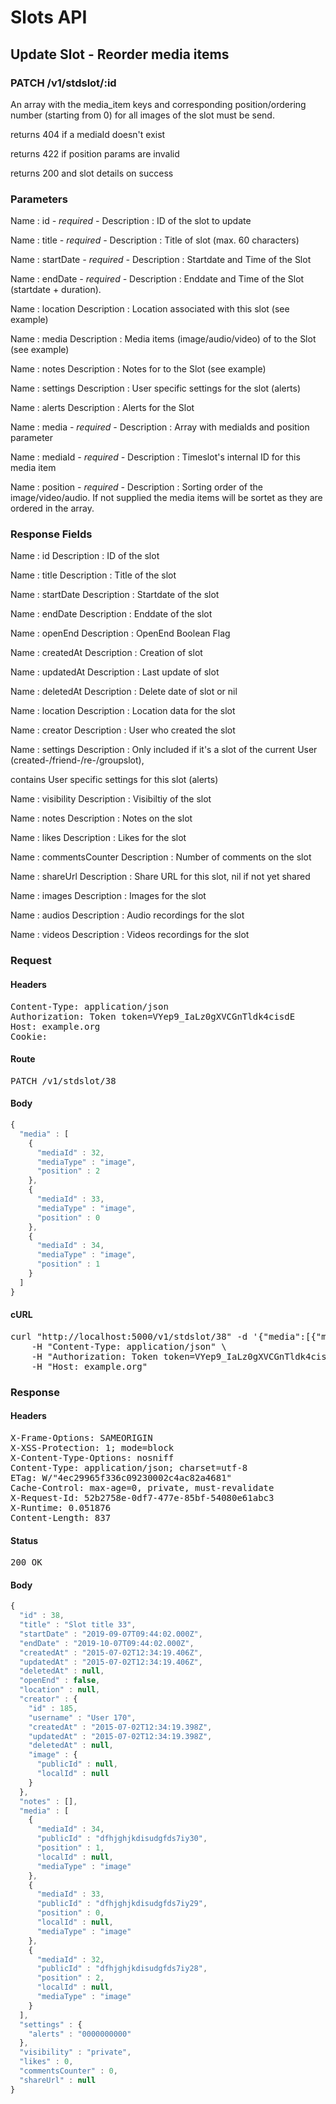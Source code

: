 # Slots API

## Update Slot - Reorder media items

### PATCH /v1/stdslot/:id

An array with the media_item keys and corresponding position/ordering number (starting from 0) for all images of the slot must be send.

returns 404 if a mediaId doesn&#39;t exist

returns 422 if position params are invalid

returns 200 and slot details on success

### Parameters

Name : id *- required -*
Description : ID of the slot to update

Name : title *- required -*
Description : Title of slot (max. 60 characters)

Name : startDate *- required -*
Description : Startdate and Time of the Slot

Name : endDate *- required -*
Description : Enddate and Time of the Slot (startdate + duration).

Name : location
Description : Location associated with this slot (see example)

Name : media
Description : Media items (image/audio/video) of to the Slot (see example)

Name : notes
Description : Notes for to the Slot (see example)

Name : settings
Description : User specific settings for the slot (alerts)

Name : alerts
Description : Alerts for the Slot

Name : media *- required -*
Description : Array with mediaIds and position parameter

Name : mediaId *- required -*
Description : Timeslot&#39;s internal ID for this media item

Name : position *- required -*
Description : Sorting order of the image/video/audio. If not supplied the media items will be sortet as they are ordered in the array.


### Response Fields

Name : id
Description : ID of the slot

Name : title
Description : Title of the slot

Name : startDate
Description : Startdate of the slot

Name : endDate
Description : Enddate of the slot

Name : openEnd
Description : OpenEnd Boolean Flag

Name : createdAt
Description : Creation of slot

Name : updatedAt
Description : Last update of slot

Name : deletedAt
Description : Delete date of slot or nil

Name : location
Description : Location data for the slot

Name : creator
Description : User who created the slot

Name : settings
Description : Only included if it&#39;s a slot of the current User (created-/friend-/re-/groupslot),

contains User specific settings for this slot (alerts)

Name : visibility
Description : Visibiltiy of the slot

Name : notes
Description : Notes on the slot

Name : likes
Description : Likes for the slot

Name : commentsCounter
Description : Number of comments on the slot

Name : shareUrl
Description : Share URL for this slot, nil if not yet shared

Name : images
Description : Images for the slot

Name : audios
Description : Audio recordings for the slot

Name : videos
Description : Videos recordings for the slot

### Request

#### Headers

<pre>Content-Type: application/json
Authorization: Token token=VYep9_IaLz0gXVCGnTldk4cisdE
Host: example.org
Cookie: </pre>

#### Route

<pre>PATCH /v1/stdslot/38</pre>

#### Body
```javascript
{
  "media" : [
    {
      "mediaId" : 32,
      "mediaType" : "image",
      "position" : 2
    },
    {
      "mediaId" : 33,
      "mediaType" : "image",
      "position" : 0
    },
    {
      "mediaId" : 34,
      "mediaType" : "image",
      "position" : 1
    }
  ]
}
```


#### cURL

<pre class="request">curl &quot;http://localhost:5000/v1/stdslot/38&quot; -d &#39;{&quot;media&quot;:[{&quot;mediaId&quot;:32,&quot;mediaType&quot;:&quot;image&quot;,&quot;position&quot;:2},{&quot;mediaId&quot;:33,&quot;mediaType&quot;:&quot;image&quot;,&quot;position&quot;:0},{&quot;mediaId&quot;:34,&quot;mediaType&quot;:&quot;image&quot;,&quot;position&quot;:1}]}&#39; -X PATCH \
	-H &quot;Content-Type: application/json&quot; \
	-H &quot;Authorization: Token token=VYep9_IaLz0gXVCGnTldk4cisdE&quot; \
	-H &quot;Host: example.org&quot;</pre>

### Response

#### Headers

<pre>X-Frame-Options: SAMEORIGIN
X-XSS-Protection: 1; mode=block
X-Content-Type-Options: nosniff
Content-Type: application/json; charset=utf-8
ETag: W/&quot;4ec29965f336c09230002c4ac82a4681&quot;
Cache-Control: max-age=0, private, must-revalidate
X-Request-Id: 52b2758e-0df7-477e-85bf-54080e61abc3
X-Runtime: 0.051876
Content-Length: 837</pre>

#### Status

<pre>200 OK</pre>

#### Body

```javascript
{
  "id" : 38,
  "title" : "Slot title 33",
  "startDate" : "2019-09-07T09:44:02.000Z",
  "endDate" : "2019-10-07T09:44:02.000Z",
  "createdAt" : "2015-07-02T12:34:19.406Z",
  "updatedAt" : "2015-07-02T12:34:19.406Z",
  "deletedAt" : null,
  "openEnd" : false,
  "location" : null,
  "creator" : {
    "id" : 185,
    "username" : "User 170",
    "createdAt" : "2015-07-02T12:34:19.398Z",
    "updatedAt" : "2015-07-02T12:34:19.398Z",
    "deletedAt" : null,
    "image" : {
      "publicId" : null,
      "localId" : null
    }
  },
  "notes" : [],
  "media" : [
    {
      "mediaId" : 34,
      "publicId" : "dfhjghjkdisudgfds7iy30",
      "position" : 1,
      "localId" : null,
      "mediaType" : "image"
    },
    {
      "mediaId" : 33,
      "publicId" : "dfhjghjkdisudgfds7iy29",
      "position" : 0,
      "localId" : null,
      "mediaType" : "image"
    },
    {
      "mediaId" : 32,
      "publicId" : "dfhjghjkdisudgfds7iy28",
      "position" : 2,
      "localId" : null,
      "mediaType" : "image"
    }
  ],
  "settings" : {
    "alerts" : "0000000000"
  },
  "visibility" : "private",
  "likes" : 0,
  "commentsCounter" : 0,
  "shareUrl" : null
}
```
